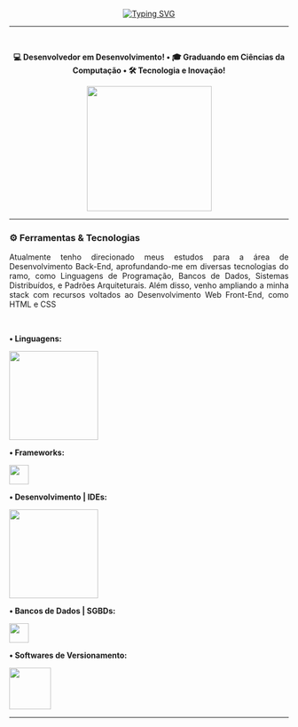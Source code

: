 <p align="center">
  <a href="https://git.io/typing-svg">
    <img src="https://readme-typing-svg.demolab.com?font=Fira+Code&size=32&duration=2000&pause=2000&color=5090CB&center=true&vCenter=true&width=500&lines=Hello%2C+World!" alt="Typing SVG" />
  </a>
</p>

---

<br>

<p align="center">
  <b>💻 Desenvolvedor em Desenvolvimento! • 🎓 Graduando em Ciências da Computação • 🛠 Tecnologia e Inovação!</b>
</p>

<div align="center">
  <img src="https://streak-stats.demolab.com?user=LuuGab&hide_border=true&background=00000000&ring=5090CB&fire=5090CB&currStreakLabel=5090CB&sideNums=5090CB&currStreakNum=5090CB&sideLabels=5090CB&dates=5090CB" height="225"/>
</div>

---

<h3>⚙ Ferramentas & Tecnologias</h3>

<p align="justify">
  Atualmente tenho direcionado meus estudos para a área de Desenvolvimento Back-End, aprofundando-me em diversas tecnologias do ramo, como Linguagens de Programação, Bancos de Dados, Sistemas Distribuídos, e Padrões Arquiteturais. Além disso, venho ampliando a minha stack com recursos voltados ao Desenvolvimento Web Front-End, como HTML e CSS
</p>

<br>

<p><b>• Linguagens:</b></p>

<p align="left">
  <a href="https://skillicons.dev">
    <img src="https://skillicons.dev/icons?i=java,python,html,css" width="160" />
  </a>
</p>

<p><b>• Frameworks:</b></p>

<p align="left">
  <a href="https://skillicons.dev">
    <img src="https://skillicons.dev/icons?i=flask" width="35" />
  </a>
</p>

<p><b>• Desenvolvimento | IDEs:</b></p>

<p align="left">
  <a href="https://skillicons.dev">
    <img src="https://skillicons.dev/icons?i=vscode,idea,eclipse,firebase" width="160" />
  </a>
</p>

<p><b>• Bancos de Dados | SGBDs:</b></p>

<p align="left">
  <a href="https://skillicons.dev">
    <img src="https://skillicons.dev/icons?i=mysql" width="35" />
  </a>
</p>

<p><b>• Softwares de Versionamento:</b></p>

<p align="left">
  <a href="https://skillicons.dev">
    <img src="https://skillicons.dev/icons?i=git,github" width="75" />
  </a>
</p>

---
